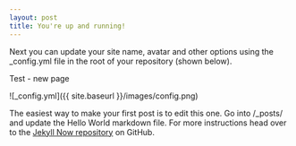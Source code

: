 ```yaml
---
layout: post
title: You're up and running!
---
```


Next you can update your site name, avatar and other options using the _config.yml file in the root of your repository (shown below).

Test - new page

![_config.yml]({{ site.baseurl }}/images/config.png)

The easiest way to make your first post is to edit this one. Go into /_posts/ and update the Hello World markdown file. For more instructions head over to the [Jekyll Now repository](https://github.com/barryclark/jekyll-now) on GitHub.
